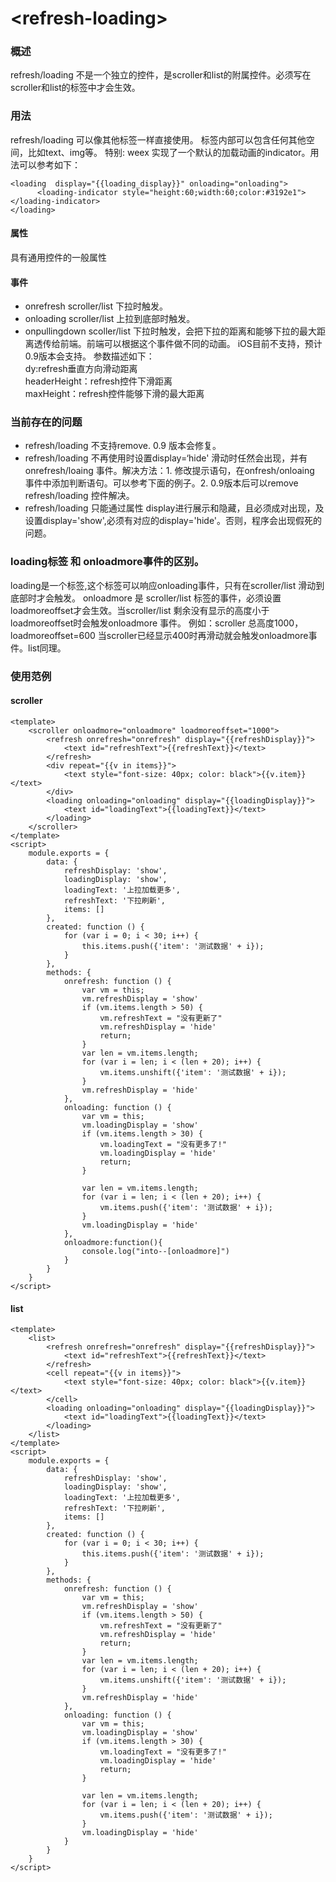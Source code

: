 # &lt;refresh-loading&gt;

### 概述

 refresh/loading 不是一个独立的控件，是scroller和list的附属控件。必须写在scroller和list的标签中才会生效。
### 用法

refresh/loading 可以像其他标签一样直接使用。
标签内部可以包含任何其他空间，比如text、img等。
特别: weex 实现了一个默认的加载动画的indicator。用法可以参考如下：

```
<loading  display="{{loading_display}}" onloading="onloading">
      <loading-indicator style="height:60;width:60;color:#3192e1"></loading-indicator>
</loading>
```
#### 属性

具有通用控件的一般属性
#### 事件
-  onrefresh scroller/list 下拉时触发。
- onloading scroller/list 上拉到底部时触发。
- onpullingdown scoller/list 下拉时触发，会把下拉的距离和能够下拉的最大距离透传给前端。前端可以根据这个事件做不同的动画。  iOS目前不支持，预计0.9版本会支持。
  参数描述如下：  
  dy:refresh垂直方向滑动距离  
  headerHeight：refresh控件下滑距离  
  maxHeight：refresh控件能够下滑的最大距离  
### 当前存在的问题
- refresh/loading 不支持remove. 0.9 版本会修复。
- refresh/loading 不再使用时设置display=‘hide' 滑动时任然会出现，并有onrefresh/loaing 事件。解决方法：1. 修改提示语句，在onfresh/onloaing 事件中添加判断语句。可以参考下面的例子。2. 0.9版本后可以remove refresh/loading 控件解决。
- refresh/loading 只能通过属性 display进行展示和隐藏，且必须成对出现，及设置display='show',必须有对应的display='hide'。否则，程序会出现假死的问题。
### loading标签 和 onloadmore事件的区别。

loading是一个标签,这个标签可以响应onloading事件，只有在scroller/list 滑动到底部时才会触发。
onloadmore 是 scroller/list 标签的事件，必须设置loadmoreoffset才会生效。当scroller/list 剩余没有显示的高度小于loadmoreoffset时会触发onloadmore 事件。
例如：scroller 总高度1000，loadmoreoffset=600 当scroller已经显示400时再滑动就会触发onloadmore事件。list同理。
### 使用范例
#### scroller

```
<template>
    <scroller onloadmore="onloadmore" loadmoreoffset="1000">
        <refresh onrefresh="onrefresh" display="{{refreshDisplay}}">
            <text id="refreshText">{{refreshText}}</text>
        </refresh>
        <div repeat="{{v in items}}">
            <text style="font-size: 40px; color: black">{{v.item}}</text>
        </div>
        <loading onloading="onloading" display="{{loadingDisplay}}">
            <text id="loadingText">{{loadingText}}</text>
        </loading>
    </scroller>
</template>
<script>
    module.exports = {
        data: {
            refreshDisplay: 'show',
            loadingDisplay: 'show',
            loadingText: '上拉加载更多',
            refreshText: '下拉刷新',
            items: []
        },
        created: function () {
            for (var i = 0; i < 30; i++) {
                this.items.push({'item': '测试数据' + i});
            }
        },
        methods: {
            onrefresh: function () {
                var vm = this;
                vm.refreshDisplay = 'show'
                if (vm.items.length > 50) {
                    vm.refreshText = "没有更新了"
                    vm.refreshDisplay = 'hide'
                    return;
                }
                var len = vm.items.length;
                for (var i = len; i < (len + 20); i++) {
                    vm.items.unshift({'item': '测试数据' + i});
                }
                vm.refreshDisplay = 'hide'
            },
            onloading: function () {
                var vm = this;
                vm.loadingDisplay = 'show'
                if (vm.items.length > 30) {
                    vm.loadingText = "没有更多了!"
                    vm.loadingDisplay = 'hide'
                    return;
                }

                var len = vm.items.length;
                for (var i = len; i < (len + 20); i++) {
                    vm.items.push({'item': '测试数据' + i});
                }
                vm.loadingDisplay = 'hide'
            },
            onloadmore:function(){
                console.log("into--[onloadmore]")
            }
        }
    }
</script>
```
#### list

```
<template>
    <list>
        <refresh onrefresh="onrefresh" display="{{refreshDisplay}}">
            <text id="refreshText">{{refreshText}}</text>
        </refresh>
        <cell repeat="{{v in items}}">
            <text style="font-size: 40px; color: black">{{v.item}}</text>
        </cell>
        <loading onloading="onloading" display="{{loadingDisplay}}">
            <text id="loadingText">{{loadingText}}</text>
        </loading>
    </list>
</template>
<script>
    module.exports = {
        data: {
            refreshDisplay: 'show',
            loadingDisplay: 'show',
            loadingText: '上拉加载更多',
            refreshText: '下拉刷新',
            items: []
        },
        created: function () {
            for (var i = 0; i < 30; i++) {
                this.items.push({'item': '测试数据' + i});
            }
        },
        methods: {
            onrefresh: function () {
                var vm = this;
                vm.refreshDisplay = 'show'
                if (vm.items.length > 50) {
                    vm.refreshText = "没有更新了"
                    vm.refreshDisplay = 'hide'
                    return;
                }
                var len = vm.items.length;
                for (var i = len; i < (len + 20); i++) {
                    vm.items.unshift({'item': '测试数据' + i});
                }
                vm.refreshDisplay = 'hide'
            },
            onloading: function () {
                var vm = this;
                vm.loadingDisplay = 'show'
                if (vm.items.length > 30) {
                    vm.loadingText = "没有更多了!"
                    vm.loadingDisplay = 'hide'
                    return;
                }

                var len = vm.items.length;
                for (var i = len; i < (len + 20); i++) {
                    vm.items.push({'item': '测试数据' + i});
                }
                vm.loadingDisplay = 'hide'
            }
        }
    }
</script>
```
